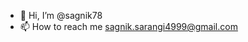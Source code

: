 - 👋 Hi, I’m @sagnik78
- 📫 How to reach me sagnik.sarangi4999@gmail.com


<!---
sagnik78/sagnik78 is a ✨ special ✨ repository because its `README.md` (this file) appears on your GitHub profile.
You can click the Preview link to take a look at your changes.
--->
